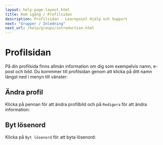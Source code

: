 ```yaml
---
layout: help-page-layout.html
title: Kom igång / Profilsidan
description: Profilsidan - Learnpoint Hjälp och Support
next: "Grupper / Inledning"
next_url: /help/groups/introduction.html
---
```


# Profilsidan

<!-- only-in-swedish.html -->

På din profilsida finns allmän information om dig som exempelvis namn, e-post och bild. Du kommmer till profilsidan genom att klicka på ditt namn längst ned i menyn till vänster:

<!-- desktop-screenshot.html, { src: "_assets/profile-page.png", alt: "Profilsida", theme: "light" } -->

## Ändra profil

Klicka på pennan för att ändra profilbild och på `Redigera` för att ändra information:

<!-- desktop-screenshot.html, { src: "_assets/profile-page-edit.png", alt: "Redigera profil", theme: "light" } -->

## Byt lösenord

Klicka på `Byt lösenord` för att byta lösenord:

<!-- desktop-screenshot.html, { src: "_assets/profile-page-change-password.png", alt: "Byta lösenord", theme: "light" } -->
